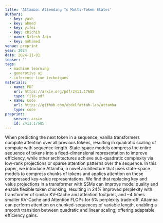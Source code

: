 ```yaml
---
title: 'Attamba: Attending To Multi-Token States'
authors:
  - key: yash
  - key: ahmed
  - key: yifei
  - key: chichih
  - name: Nilesh Jain
  - key: mohamed
venue: preprint
year: 2024
date: 2024-11-01
teaser: ''
tags:
  - machine learning
  - generative ai
  - inference-time techniques
materials:
  - name: PDF
    url: https://arxiv.org/pdf/2411.17685
    type: file-pdf
  - name: Code
    url: https://github.com/abdelfattah-lab/attamba
    type: code
preprint:
    server: arxiv
    id: 2411.17685
---
```

When predicting the next token in a sequence, vanilla transformers compute attention over all previous tokens, resulting in quadratic scaling of compute with sequence length. State-space models compress the entire sequence of tokens into a fixed-dimensional representation to improve efficiency, while other architectures achieve sub-quadratic complexity via low-rank projections or sparse attention patterns over the sequence. In this paper, we introduce Attamba, a novel architecture that uses state-space models to compress chunks of tokens and applies attention on these compressed key-value representations. We find that replacing key and value projections in a transformer with SSMs can improve model quality and enable flexible token chunking, resulting in 24% improved perplexity with transformer of similar KV-Cache and attention footprint, and ~4 times smaller KV-Cache and Attention FLOPs for 5% perplexity trade-off. Attamba can perform attention on chunked-sequences of variable length, enabling a smooth transition between quadratic and linear scaling, offering adaptable efficiency gains.
